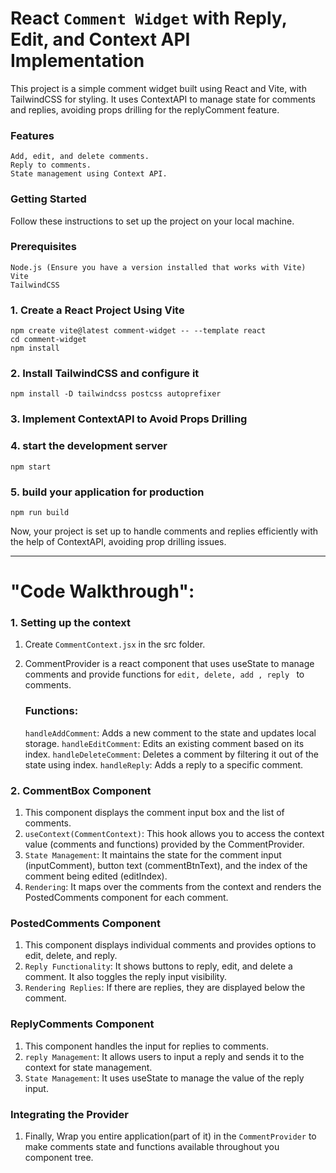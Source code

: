 # React `Comment Widget` with Reply, Edit, and Context API Implementation ###

This project is a simple comment widget built using React and Vite, with TailwindCSS for styling. It uses ContextAPI to manage state for comments and replies, avoiding props drilling for the replyComment feature.

### Features
    Add, edit, and delete comments.
    Reply to comments.
    State management using Context API.

### Getting Started
Follow these instructions to set up the project on your local machine.

### Prerequisites
    Node.js (Ensure you have a version installed that works with Vite)
    Vite
    TailwindCSS

### 1. Create a React Project Using Vite
    npm create vite@latest comment-widget -- --template react
    cd comment-widget
    npm install
### 2. Install TailwindCSS and configure it
    npm install -D tailwindcss postcss autoprefixer
### 3. Implement ContextAPI to Avoid Props Drilling
### 4. start the development server
    npm start
### 5. build your application for production
    npm run build

Now, your project is set up to handle comments and replies efficiently with the help of ContextAPI, avoiding prop drilling issues.
****************
# "Code Walkthrough":

### 1. Setting up the context

1. Create `CommentContext.jsx` in the src folder.
2. CommentProvider is a react component that uses useState to manage comments and provide functions for `edit, delete, add , reply ` to comments.

    ### Functions:
    `handleAddComment`: Adds a new comment to the state and updates local storage.
    `handleEditComment`: Edits an existing comment based on its index.
    `handleDeleteComment`: Deletes a comment by filtering it out of the state using index.
    `handleReply`: Adds a reply to a specific comment.

### 2. CommentBox Component
1. This component displays the comment input box and the list of comments.
2. `useContext(CommentContext)`: This hook allows you to access the context value (comments and functions) provided by the CommentProvider.
3. `State Management`: It maintains the state for the comment input (inputComment), button text (commentBtnText), and the index of the comment being edited (editIndex).
4. `Rendering`: It maps over the comments from the context and renders the PostedComments component for each comment.

###  PostedComments Component
1. This component displays individual comments and provides options to edit, delete, and reply.
2. `Reply Functionality`: It shows buttons to reply, edit, and delete a comment. It also toggles the reply input visibility.
3. `Rendering Replies`: If there are replies, they are displayed below the comment.

### ReplyComments Component
1. This component handles the input for replies to comments.
2. `reply Management`: It allows users to input a reply and sends it to the context for state management.
3. `State Management`: It uses useState to manage the value of the reply input.

### Integrating the Provider
1. Finally, Wrap you entire application(part of it) in the `CommentProvider` to make comments state and functions available throughout you component tree.

